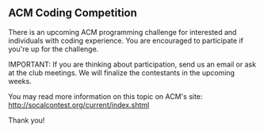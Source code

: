 ## ACM Coding Competition

There is an upcoming ACM programming challenge for interested and individuals with coding experience. You are encouraged to participate if you're up for the challenge.

IMPORTANT: If you are thinking about participation, send us an email or ask at the club meetings. We will finalize the contestants in the upcoming weeks.

You may read more information on this topic on ACM's site:
http://socalcontest.org/current/index.shtml

Thank you!
